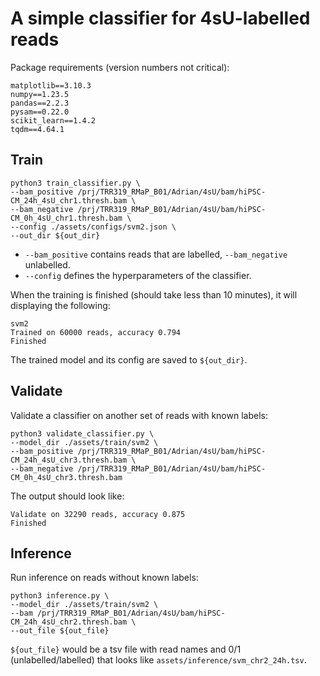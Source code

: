 # A simple classifier for 4sU-labelled reads
Package requirements (version numbers not critical):
```
matplotlib==3.10.3
numpy==1.23.5
pandas==2.2.3
pysam==0.22.0
scikit_learn==1.4.2
tqdm==4.64.1
```

## Train
```
python3 train_classifier.py \
--bam_positive /prj/TRR319_RMaP_B01/Adrian/4sU/bam/hiPSC-CM_24h_4sU_chr1.thresh.bam \
--bam_negative /prj/TRR319_RMaP_B01/Adrian/4sU/bam/hiPSC-CM_0h_4sU_chr1.thresh.bam \
--config ./assets/configs/svm2.json \
--out_dir ${out_dir}
```

- `--bam_positive` contains reads that are labelled, `--bam_negative` unlabelled.
- `--config` defines the hyperparameters of the classifier.

When the training is finished (should take less than 10 minutes), it will displaying the following:
```
svm2
Trained on 60000 reads, accuracy 0.794
Finished
```

The trained model and its config are saved to `${out_dir}`.

## Validate
Validate a classifier on another set of reads with known labels:
```
python3 validate_classifier.py \
--model_dir ./assets/train/svm2 \
--bam_positive /prj/TRR319_RMaP_B01/Adrian/4sU/bam/hiPSC-CM_24h_4sU_chr3.thresh.bam \
--bam_negative /prj/TRR319_RMaP_B01/Adrian/4sU/bam/hiPSC-CM_0h_4sU_chr3.thresh.bam
```
The output should look like:
```
Validate on 32290 reads, accuracy 0.875
Finished
```

## Inference
Run inference on reads without known labels:
```
python3 inference.py \
--model_dir ./assets/train/svm2 \
--bam /prj/TRR319_RMaP_B01/Adrian/4sU/bam/hiPSC-CM_24h_4sU_chr2.thresh.bam \
--out_file ${out_file}
```
`${out_file}` would be a tsv file with read names and 0/1 (unlabelled/labelled) that looks like `assets/inference/svm_chr2_24h.tsv`.
